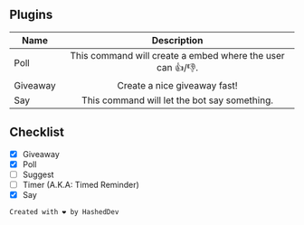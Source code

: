 ## Plugins
| Name | Description |
| --------------- |:---------------:|
| Poll | This command will create a embed where the user can 👍/👎. |
| Giveaway | Create a nice giveaway fast! |
| Say | This command will let the bot say something. |

## Checklist
- [x] Giveaway
- [x] Poll
- [ ] Suggest
- [ ] Timer (A.K.A: Timed Reminder)
- [x] Say

`Created with ❤️ by HashedDev`
